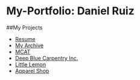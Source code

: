# My-Portfolio: Daniel Ruiz

##My Projects
- [Resume]()
- [My Archive]()
- [MCAT]()
- [Deep Blue Carpentry Inc.]()
- [Little Lemon]()
- [Apparel Shop]()
